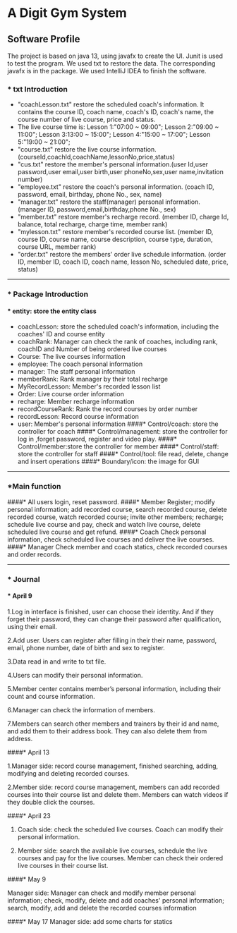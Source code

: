 #  A Digit Gym System
## Software Profile
The project is based on java 13, using javafx to create the UI. Junit is used to test the program. We used txt to restore
the data. The corresponding javafx is in the package. We used IntelliJ IDEA to finish the software.
### * txt Introduction
* "coachLesson.txt" restore the scheduled coach's information. It contains the course ID, coach name, coach's ID, 
coach's name, the course number of live course, price and status. 
* The live course time is:
Lesson 1:"07:00 ~ 09:00"; Lesson 2:"09:00 ~ 11:00"; Lesson 3:13:00 ~ 15:00"; Lesson 4:"15:00 ~ 17:00";  Lesson 5:"19:00 ~ 21:00";
* "course.txt" restore the live course information.(courseId,coachId,coachName,lessonNo,price,status)
* "cus.txt" restore the member's personal information.(user Id,user password,user email,user birth,user phoneNo,sex,user name,invitation number)
* "employee.txt" restore the coach's personal information. (coach ID, password, email, birthday, phone No., sex, name)
* "manager.txt" restore the staff(manager) personal information. (manager ID, password,email,birthday,phone No., sex)
* "member.txt" restore member's recharge record. (member ID, charge Id, balance, total recharge, charge time, member rank)
* "mylesson.txt" restore member's recorded course list. (member ID, course ID, course name, course description, course type, duration, course URL, member rank)
* "order.txt" restore the members' order live schedule information. (order ID, member ID, coach ID, coach name, lesson No, scheduled date, price, status)
***
### * Package Introduction
#### * entity: store the entity class 
* coachLesson: store the scheduled coach's information, including the coaches' ID and course entity
* coachRank: Manager can check the rank of coaches, including rank, coachID and Number of being ordered live courses
* Course: The live courses information
* employee: The coach personal information
* manager: The staff personal information
* memberRank: Rank manager by their total recharge
* MyRecordLesson: Member's recorded lesson list
* Order: Live course order information
* recharge: Member recharge information
* recordCourseRank: Rank the record courses by order number
* recordLesson: Record course information
* user: Member's personal information
####* Control/coach: store the controller for coach
####* Control/management: store the controller for log in ,forget password, register and video play.
####* Control/member:store the controller for member
####* Control/staff: store the controller for staff
####* Control/tool: file read, delete, change and insert operations
####* Boundary/icon: the image for GUI
***
### *Main function
####* All users 
login, reset password.
####* Member
Register; modify personal information; add recorded course, search recorded course, delete recorded course, watch recorded course;
invite other members; recharge; schedule live course and pay, check and watch live course, delete scheduled live course and get refund.
####* Coach 
Check personal information, check scheduled live courses and deliver the live courses.
####* Manager 
Check member and coach statics, check recorded courses and order records.
***
### * Journal
#### * April 9

1.Log in interface is finished, user can choose their identity. And if they forget their password, 
they can change their password after qualification, using their email.  

2.Add user. Users can register after filling in their their name, password, email, phone number, date of birth and sex to register. 

3.Data read in and write to txt file.

4.Users can modify their personal information.

5.Member center contains member’s personal information, including their count and course information.

6.Manager can check the information of members.

7.Members can search other members and trainers by their id and name, and add them to their address book. They can also delete them from address.                                  

####*  April  13

1.Manager side: record course management, finished searching, adding, modifying and deleting recorded courses.

2.Member side: record course management, members can add recorded courses into their course list and delete them. 
Members can watch videos if they double click the courses.

####* April 23

1. Coach side: check the scheduled live courses. Coach can modify their personal information.

2. Member side: search the available live courses, schedule the live courses and pay for the live courses. 
Member can check their ordered live courses in their course list.

####* May 9

Manager side: Manager can check and modify member personal information; check, modify, delete and add coaches' personal information; 
search, modify, add and delete the recorded courses information

####* May 17
Manager side: add some charts for statics
                        



                                                                       

